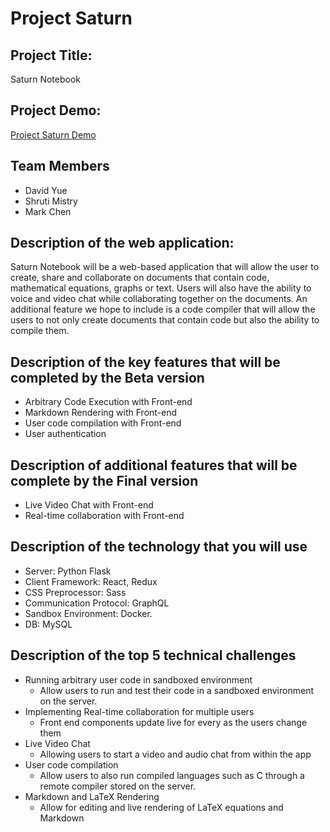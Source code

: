 # Project Saturn

## Project Title:
Saturn Notebook

## Project Demo:
[Project Saturn Demo](https://www.youtube.com/watch?v=p_-xm22scF8)

## Team Members
- David Yue
- Shruti Mistry
- Mark Chen

## Description of the web application:
Saturn Notebook will be a web-based application that will allow the user to create, share and collaborate on documents that contain code, mathematical equations, graphs or text. Users will also have the ability to voice and video chat while collaborating together on the documents. An additional feature we hope to include is a code compiler that will allow the users to not only create documents that contain code but also the ability to compile them.


## Description of the key features that will be completed by the Beta version

- Arbitrary Code Execution with Front-end
- Markdown Rendering with Front-end
- User code compilation with Front-end
- User authentication

## Description of additional features that will be complete by the Final version
- Live Video Chat with Front-end
- Real-time collaboration with Front-end


## Description of the technology that you will use
- Server: Python Flask
- Client Framework: React, Redux
- CSS Preprocessor: Sass
- Communication Protocol: GraphQL
- Sandbox Environment: Docker.
- DB: MySQL


## Description of the top 5 technical challenges
- Running arbitrary user code in sandboxed environment
  - Allow users to run and test their code in a sandboxed environment on the server.
- Implementing Real-time collaboration for multiple users
  - Front end components update live for every as the users change them
- Live Video Chat
  - Allowing users to start a video and audio chat from within the app
- User code compilation
  - Allow users to also run compiled languages such as C through a remote compiler stored on the server.
- Markdown and LaTeX Rendering
  - Allow for editing and live rendering of LaTeX equations and Markdown

